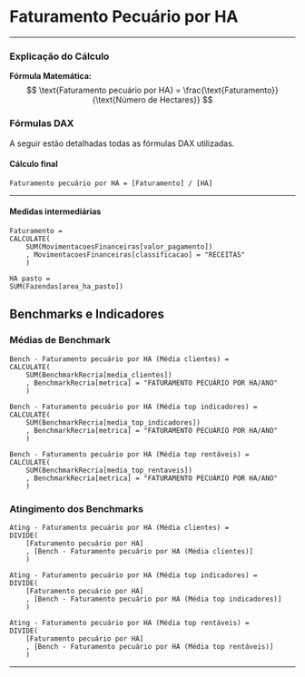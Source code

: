 # **Faturamento Pecuário por HA**  

---
### **Explicação do Cálculo**  
**Fórmula Matemática:**  
$$
\text{Faturamento pecuário por HA} = \frac{\text{Faturamento}}{\text{Número de Hectares}}
$$


### **Fórmulas DAX**  
A seguir estão detalhadas todas as fórmulas DAX utilizadas.  

#### **Cálculo final**  
```dax
Faturamento pecuário por HA = [Faturamento] / [HA]
```  

---  

#### **Medidas intermediárias**  

```dax
Faturamento = 
CALCULATE(
    SUM(MovimentacoesFinanceiras[valor_pagamento])
    , MovimentacoesFinanceiras[classificacao] = "RECEITAS"
    )
```  

```dax
HA pasto = 
SUM(Fazendas[area_ha_pasto])
```  

## **Benchmarks e Indicadores**  

### **Médias de Benchmark**  
```dax
Bench - Faturamento pecuário por HA (Média clientes) = 
CALCULATE(
    SUM(BenchmarkRecria[media_clientes])
    , BenchmarkRecria[metrica] = "FATURAMENTO PECUÁRIO POR HA/ANO"
    )
```

```dax
Bench - Faturamento pecuário por HA (Média top indicadores) = 
CALCULATE(
    SUM(BenchmarkRecria[media_top_indicadores])
    , BenchmarkRecria[metrica] = "FATURAMENTO PECUÁRIO POR HA/ANO"
    )
```

```dax
Bench - Faturamento pecuário por HA (Média top rentáveis) = 
CALCULATE(
    SUM(BenchmarkRecria[media_top_rentaveis])
    , BenchmarkRecria[metrica] = "FATURAMENTO PECUÁRIO POR HA/ANO"
    )
```

### **Atingimento dos Benchmarks**  
```dax
Ating - Faturamento pecuário por HA (Média clientes) = 
DIVIDE(
    [Faturamento pecuário por HA]
    , [Bench - Faturamento pecuário por HA (Média clientes)]
    )
```

```dax
Ating - Faturamento pecuário por HA (Média top indicadores) = 
DIVIDE(
    [Faturamento pecuário por HA]
    , [Bench - Faturamento pecuário por HA (Média top indicadores)]
    )
```

```dax
Ating - Faturamento pecuário por HA (Média top rentáveis) = 
DIVIDE(
    [Faturamento pecuário por HA]
    , [Bench - Faturamento pecuário por HA (Média top rentáveis)]
    )
```

---

